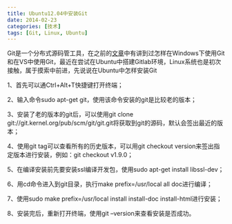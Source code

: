 ```yaml
---
title: Ubuntu12.04中安装Git
date: 2014-02-23
categories: [技术]
tags: [Git, Linux, Ubuntu]
---
```


Git是一个分布式源码管工具，在之前的[文章](http://blog.fwhyy.com/category/jishu/git/)中有讲到过怎样在Windows下使用Git和在VS中使用Git，最近在尝试在Ubuntu中搭建Gitlab环境，Linux系统也是初次接触，属于摸索中前进，先说说在Ubuntu中怎样安装Git

1、首先可以通Ctrl+Alt+T快捷键打开终端；

2、输入命令sudo apt-get git，使用该命令安装的git是比较老的版本；

3、安装了老的版本的git后，可以使用git clone git://git.kernel.org/pub/scm/git/git.git将获取到git的源码，默认会签出最近的版本；

4、使用git tag可以查看所有的历史版本，可以用git checkout version来签出指定版本进行安装，例如：git checkout v1.9.0；

5、在编译安装前先要安装ssl编译开发包，使用sudo apt-get install libssl-dev；

6、用cd命令进入到git目录，执行make prefix=/usr/local all doc进行编译；

7、使用sudo make prefix=/usr/local install install-doc install-html进行安装；

8、安装完后，重新打开终端，使用git –version来查看安装是否成功。

